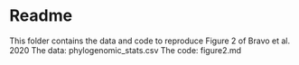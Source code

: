 # Readme
This folder contains the data and code to reproduce Figure 2 of Bravo et al. 2020
The data: phylogenomic_stats.csv
The code: figure2.md
